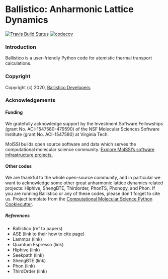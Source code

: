 Ballistico: Anharmonic Lattice Dynamics
==============================

[//]: # (Badges)
[![Travis Build Status](https://travis-ci.com/gbarbalinardo/ballistico.svg?token=EFWyhyp9aQcQnteZBpEr&branch=master)](https://travis-ci.com/gbarbalinardo/ballistico)
[![codecov](https://codecov.io/gh/gbarbalinardo/ballistico/branch/master/graphs/badge.svg?token=tiC2xj2OQG)](https://codecov.io/gh/gbarbalinardo/ballistico/branch/master)


### Introduction

Ballistico is a user-friendly Python code for atomistic thermal transport calculations. 


### Copyright

Copyright (c) 2020, [Ballistico Developers](https://github.com/gbarbalinardo/ballistico/graphs/contributors)


### Acknowledgements

#### Funding

We gratefully acknowledge support by the Investment Software Fellowships (grant No. ACI-1547580-479590) of the NSF Molecular Sciences Software Institute (grant No. ACI-1547580) at Virginia Tech. 

MolSSI builds open source software and data which serves the computational molecular science community. [Explore MolSSI’s software infrastructure projects.](https://molssi.org/software-projects/)

#### Other codes

We are thankful to the whole open-source community, and in particular we want to acknowledge some other great anharmonic lattice dynamics related projects: Hiphive, ShengBTE, Thirdorder, PhonTS, Phonopy, and Phon. 
If you are running Ballistico or any of these codes, please don't forget to cite us. Project template from the [Computational Molecular Science Python Cookiecutter](https://github.com/molssi/cookiecutter-cms).



##### References

- Ballistico (ref to papers)
- ASE (link to their how to cite page)
- Lammps (link)
- Quantum Espresso (link)
- Hiphive (link)
- Seekpath (link)
- ShengBTE (link)
- Phon (link)
- ThirdOrder (link)
